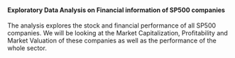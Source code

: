 #### Exploratory Data Analysis on Financial information of SP500 companies
The analysis explores the stock and financial performance of all SP500 companies. We will be looking at the Market Capitalization, Profitability and Market Valuation of these companies as well as the performance of the whole sector. 
